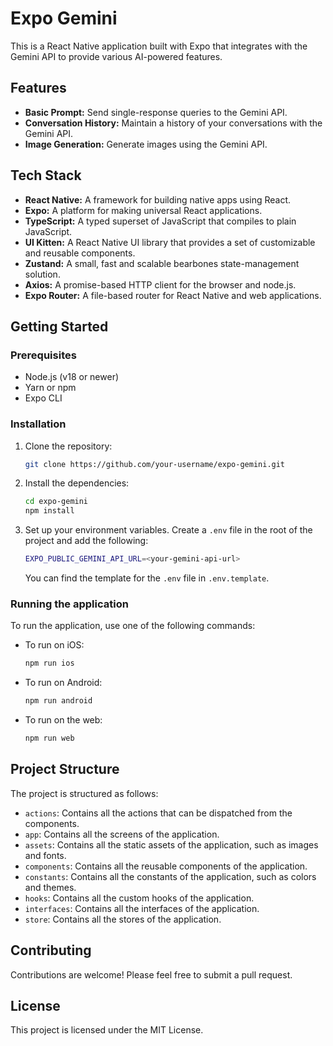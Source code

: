 # Expo Gemini

This is a React Native application built with Expo that integrates with the Gemini API to provide various AI-powered features.

## Features

*   **Basic Prompt:** Send single-response queries to the Gemini API.
*   **Conversation History:** Maintain a history of your conversations with the Gemini API.
*   **Image Generation:** Generate images using the Gemini API.

## Tech Stack

*   **React Native:** A framework for building native apps using React.
*   **Expo:** A platform for making universal React applications.
*   **TypeScript:** A typed superset of JavaScript that compiles to plain JavaScript.
*   **UI Kitten:** A React Native UI library that provides a set of customizable and reusable components.
*   **Zustand:** A small, fast and scalable bearbones state-management solution.
*   **Axios:** A promise-based HTTP client for the browser and node.js.
*   **Expo Router:** A file-based router for React Native and web applications.

## Getting Started

### Prerequisites

*   Node.js (v18 or newer)
*   Yarn or npm
*   Expo CLI

### Installation

1.  Clone the repository:

    ```bash
    git clone https://github.com/your-username/expo-gemini.git
    ```

2.  Install the dependencies:

    ```bash
    cd expo-gemini
    npm install
    ```

3.  Set up your environment variables. Create a `.env` file in the root of the project and add the following:

    ```bash
    EXPO_PUBLIC_GEMINI_API_URL=<your-gemini-api-url>
    ```

    You can find the template for the `.env` file in `.env.template`.

### Running the application

To run the application, use one of the following commands:

*   To run on iOS:

    ```bash
    npm run ios
    ```

*   To run on Android:

    ```bash
    npm run android
    ```

*   To run on the web:

    ```bash
    npm run web
    ```

## Project Structure

The project is structured as follows:

*   `actions`: Contains all the actions that can be dispatched from the components.
*   `app`: Contains all the screens of the application.
*   `assets`: Contains all the static assets of the application, such as images and fonts.
*   `components`: Contains all the reusable components of the application.
*   `constants`: Contains all the constants of the application, such as colors and themes.
*   `hooks`: Contains all the custom hooks of the application.
*   `interfaces`: Contains all the interfaces of the application.
*   `store`: Contains all the stores of the application.

## Contributing

Contributions are welcome! Please feel free to submit a pull request.

## License

This project is licensed under the MIT License.